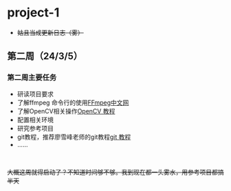 # project-1
- ~~姑且当成更新日志（雾）~~
## 第二周（24/3/5）
### 第二周主要任务
- 研读项目要求
- 了解ffmpeg 命令行的使用[FFmpeg中文网](https://ffmpeg.github.net.cn/)
- 了解OpenCV相关操作[OpenCV 教程](https://www.opencv.org.cn/opencvdoc/2.3.2/html/doc/tutorials/tutorials.html)
- 配置相关环境
- 研究参考项目
- git教程，推荐廖雪峰老师的git教程[git 教程](https://www.liaoxuefeng.com/wiki/896043488029600)
- ......
<br>

~~大概这周就得启动了？不知道时间够不够。我到现在都一头雾水，用参考项目都搞半天~~
